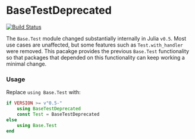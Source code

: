 # BaseTestDeprecated

[![Build Status](https://travis-ci.org/IainNZ/BaseTestDeprecated.jl.svg?branch=master)](https://travis-ci.org/IainNZ/BaseTestDeprecated.jl)

The `Base.Test` module changed substantially internally in
Julia `v0.5`. Most use cases are unaffected, but some features
such as `Test.with_handler` were removed. This pacakge provides
the previous `Base.Test` functionality so that packages that
depended on this functionality can keep working a minimal change.

### Usage

Replace `using Base.Test` with:

```julia
if VERSION >= v"0.5-"
    using BaseTestDeprecated
    const Test = BaseTestDeprecated
else
    using Base.Test
end
```

